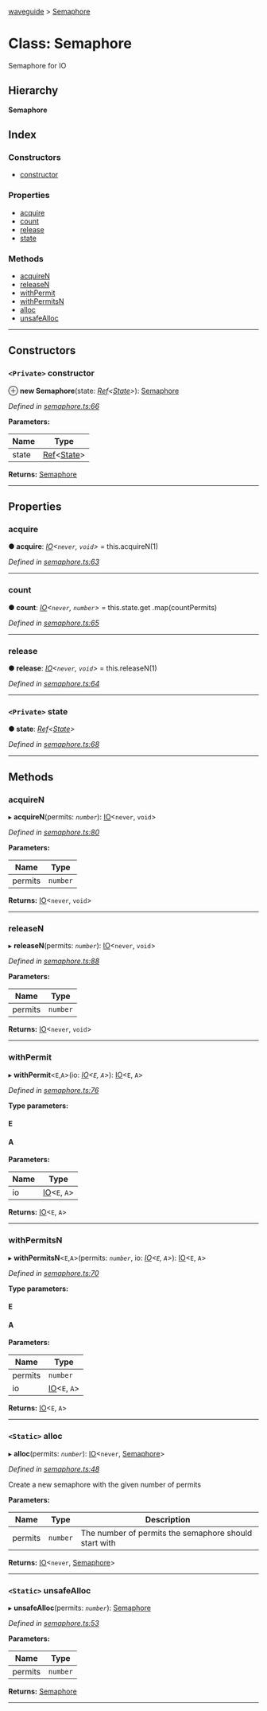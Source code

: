 [waveguide](../README.md) > [Semaphore](../classes/semaphore.md)

# Class: Semaphore

Semaphore for IO

## Hierarchy

**Semaphore**

## Index

### Constructors

* [constructor](semaphore.md#constructor)

### Properties

* [acquire](semaphore.md#acquire)
* [count](semaphore.md#count)
* [release](semaphore.md#release)
* [state](semaphore.md#state)

### Methods

* [acquireN](semaphore.md#acquiren)
* [releaseN](semaphore.md#releasen)
* [withPermit](semaphore.md#withpermit)
* [withPermitsN](semaphore.md#withpermitsn)
* [alloc](semaphore.md#alloc)
* [unsafeAlloc](semaphore.md#unsafealloc)

---

## Constructors

<a id="constructor"></a>

### `<Private>` constructor

⊕ **new Semaphore**(state: *[Ref](ref.md)<[State](../#state)>*): [Semaphore](semaphore.md)

*Defined in [semaphore.ts:66](https://github.com/rzeigler/waveguide/blob/05ef8da/packages/waveguide/src/semaphore.ts#L66)*

**Parameters:**

| Name | Type |
| ------ | ------ |
| state | [Ref](ref.md)<[State](../#state)> |

**Returns:** [Semaphore](semaphore.md)

___

## Properties

<a id="acquire"></a>

###  acquire

**● acquire**: *[IO](io.md)<`never`, `void`>* =  this.acquireN(1)

*Defined in [semaphore.ts:63](https://github.com/rzeigler/waveguide/blob/05ef8da/packages/waveguide/src/semaphore.ts#L63)*

___
<a id="count"></a>

###  count

**● count**: *[IO](io.md)<`never`, `number`>* =  this.state.get
    .map(countPermits)

*Defined in [semaphore.ts:65](https://github.com/rzeigler/waveguide/blob/05ef8da/packages/waveguide/src/semaphore.ts#L65)*

___
<a id="release"></a>

###  release

**● release**: *[IO](io.md)<`never`, `void`>* =  this.releaseN(1)

*Defined in [semaphore.ts:64](https://github.com/rzeigler/waveguide/blob/05ef8da/packages/waveguide/src/semaphore.ts#L64)*

___
<a id="state"></a>

### `<Private>` state

**● state**: *[Ref](ref.md)<[State](../#state)>*

*Defined in [semaphore.ts:68](https://github.com/rzeigler/waveguide/blob/05ef8da/packages/waveguide/src/semaphore.ts#L68)*

___

## Methods

<a id="acquiren"></a>

###  acquireN

▸ **acquireN**(permits: *`number`*): [IO](io.md)<`never`, `void`>

*Defined in [semaphore.ts:80](https://github.com/rzeigler/waveguide/blob/05ef8da/packages/waveguide/src/semaphore.ts#L80)*

**Parameters:**

| Name | Type |
| ------ | ------ |
| permits | `number` |

**Returns:** [IO](io.md)<`never`, `void`>

___
<a id="releasen"></a>

###  releaseN

▸ **releaseN**(permits: *`number`*): [IO](io.md)<`never`, `void`>

*Defined in [semaphore.ts:88](https://github.com/rzeigler/waveguide/blob/05ef8da/packages/waveguide/src/semaphore.ts#L88)*

**Parameters:**

| Name | Type |
| ------ | ------ |
| permits | `number` |

**Returns:** [IO](io.md)<`never`, `void`>

___
<a id="withpermit"></a>

###  withPermit

▸ **withPermit**<`E`,`A`>(io: *[IO](io.md)<`E`, `A`>*): [IO](io.md)<`E`, `A`>

*Defined in [semaphore.ts:76](https://github.com/rzeigler/waveguide/blob/05ef8da/packages/waveguide/src/semaphore.ts#L76)*

**Type parameters:**

#### E 
#### A 
**Parameters:**

| Name | Type |
| ------ | ------ |
| io | [IO](io.md)<`E`, `A`> |

**Returns:** [IO](io.md)<`E`, `A`>

___
<a id="withpermitsn"></a>

###  withPermitsN

▸ **withPermitsN**<`E`,`A`>(permits: *`number`*, io: *[IO](io.md)<`E`, `A`>*): [IO](io.md)<`E`, `A`>

*Defined in [semaphore.ts:70](https://github.com/rzeigler/waveguide/blob/05ef8da/packages/waveguide/src/semaphore.ts#L70)*

**Type parameters:**

#### E 
#### A 
**Parameters:**

| Name | Type |
| ------ | ------ |
| permits | `number` |
| io | [IO](io.md)<`E`, `A`> |

**Returns:** [IO](io.md)<`E`, `A`>

___
<a id="alloc"></a>

### `<Static>` alloc

▸ **alloc**(permits: *`number`*): [IO](io.md)<`never`, [Semaphore](semaphore.md)>

*Defined in [semaphore.ts:48](https://github.com/rzeigler/waveguide/blob/05ef8da/packages/waveguide/src/semaphore.ts#L48)*

Create a new semaphore with the given number of permits

**Parameters:**

| Name | Type | Description |
| ------ | ------ | ------ |
| permits | `number` |  The number of permits the semaphore should start with |

**Returns:** [IO](io.md)<`never`, [Semaphore](semaphore.md)>

___
<a id="unsafealloc"></a>

### `<Static>` unsafeAlloc

▸ **unsafeAlloc**(permits: *`number`*): [Semaphore](semaphore.md)

*Defined in [semaphore.ts:53](https://github.com/rzeigler/waveguide/blob/05ef8da/packages/waveguide/src/semaphore.ts#L53)*

**Parameters:**

| Name | Type |
| ------ | ------ |
| permits | `number` |

**Returns:** [Semaphore](semaphore.md)

___

